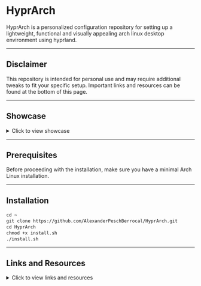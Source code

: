 # HyprArch
HyprArch is a personalized configuration repository for setting up a lightweight, functional and visually appealing arch linux desktop environment using hyprland.

---

## Disclaimer
This repository is intended for personal use and may require additional tweaks to fit your specific setup. Important links and resources can be found at the bottom of this page.

---

## Showcase
<details>
  
  <summary>Click to view showcase</summary>
  
  ![Image 1](Pictures/screenshots/screenshot_20241129_141158.png)
  ![Image 2](Pictures/screenshots/screenshot_20241129_141340.png)
  ![Image 3](Pictures/screenshots/screenshot_20241129_141900.png)
  ![Image 4](Pictures/screenshots/screenshot_20241129_141926.png)
  
</details>

---

## Prerequisites
Before proceeding with the installation, make sure you have a minimal Arch Linux installation.

---

## Installation

```
cd ~
git clone https://github.com/AlexanderPeschBerrocal/HyprArch.git
cd HyprArch
chmod +x install.sh
./install.sh
```

---

## Links and Resources
<details>
  
  <summary>Click to view links and resources</summary>

  **Arch Linux**:
  - https://wiki.archlinux.org/title/Installation_guide
  - https://archlinux.org/download
  - https://rufus.ie/en

  **Fonts**
  - https://archlinux.org/packages/extra/any/ttf-jetbrains-mono-nerd
  - https://archlinux.org/packages/extra/any/ttf-font-awesome
  
  **Cursor Theme**
  - https://github.com/ful1e5/Bibata_Cursor
  
  **GRUB**:
  - https://www.gnu.org/software/grub/manual/grub/grub.html
  - https://wiki.archlinux.org/title/GRUB
  - https://github.com/vinceliuice/Elegant-grub2-themes
  
  **SDDM**:
  - https://github.com/sddm/sddm
  - https://wiki.archlinux.org/title/SDDM
  - https://github.com/Kangie/sddm-sugar-candy
  
  **hyprland**:
  - https://wiki.hyprland.org
  - https://github.com/hyprwm/Hyprland
  - https://wiki.archlinux.org/title/Hyprland
  
  **grim**:
  - https://github.com/emersion/grim
  
  **slurp**:
  - https://github.com/emersion/slurp
  
  **hyprpaper**:
  - https://wiki.hyprland.org/Hypr-Ecosystem/hyprpaper

  **hypridle**:
  - https://wiki.hyprland.org/Hypr-Ecosystem/hypridle
  
  **hyprlock**:
  - https://wiki.hyprland.org/Hypr-Ecosystem/hyprlock
  
  **waybar**:
  - https://github.com/Alexays/Waybar
  
  **pavucontrol**:
  - https://wiki.archlinux.org/title/PulseAudio
  
  **blueman**:
  - https://wiki.archlinux.org/title/Blueman
  
  **wlogout**
  - https://github.com/ArtsyMacaw/wlogout
  
  **kitty**
  - https://sw.kovidgoyal.net/kitty
  - https://github.com/kovidgoyal/kitty
  - https://github.com/catppuccin/catppuccin
  
  **zsh**
  - https://zsh.sourceforge.io/Doc/Release/zsh_toc.html
  - https://github.com/ohmyzsh/ohmyzsh
  - https://wiki.archlinux.org/title/Zsh
  
  **dolphin**
  - https://apps.kde.org/dolphin
  - https://github.com/KDE/dolphin
  - https://wiki.archlinux.org/title/Dolphin

</details>
